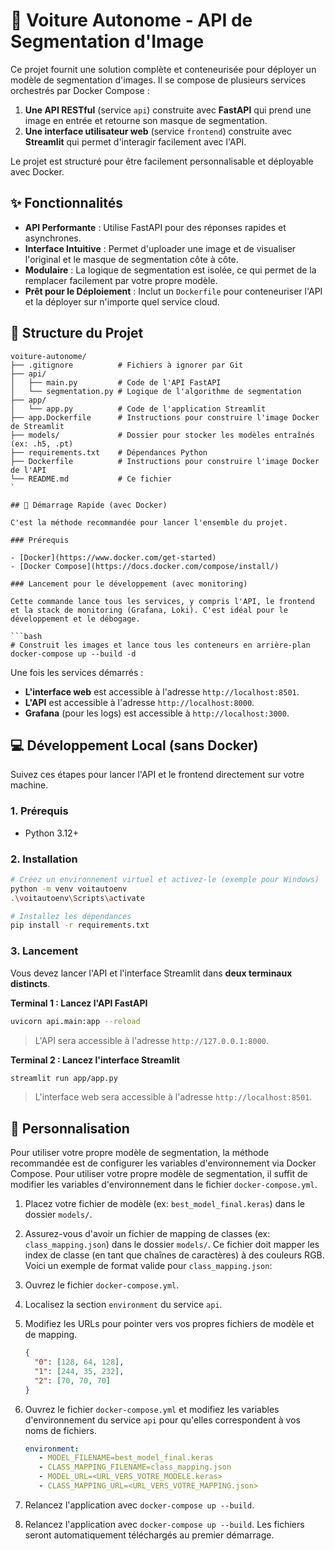 # 🚗 Voiture Autonome - API de Segmentation d'Image

Ce projet fournit une solution complète et conteneurisée pour déployer un modèle de segmentation d'images. Il se compose de plusieurs services orchestrés par Docker Compose :

1. **Une API RESTful** (service `api`) construite avec **FastAPI** qui prend une image en entrée et retourne son masque de segmentation.
2. **Une interface utilisateur web** (service `frontend`) construite avec **Streamlit** qui permet d'interagir facilement avec l'API.

Le projet est structuré pour être facilement personnalisable et déployable avec Docker.

## ✨ Fonctionnalités

- **API Performante** : Utilise FastAPI pour des réponses rapides et asynchrones.
- **Interface Intuitive** : Permet d'uploader une image et de visualiser l'original et le masque de segmentation côte à côte.
- **Modulaire** : La logique de segmentation est isolée, ce qui permet de la remplacer facilement par votre propre modèle.
- **Prêt pour le Déploiement** : Inclut un `Dockerfile` pour conteneuriser l'API et la déployer sur n'importe quel service cloud.

## 📂 Structure du Projet

```
voiture-autonome/
├── .gitignore          # Fichiers à ignorer par Git
├── api/
│   ├── main.py         # Code de l'API FastAPI
│   └── segmentation.py # Logique de l'algorithme de segmentation
├── app/
│   └── app.py          # Code de l'application Streamlit
├── app.Dockerfile      # Instructions pour construire l'image Docker de Streamlit
├── models/             # Dossier pour stocker les modèles entraînés (ex: .h5, .pt)
├── requirements.txt    # Dépendances Python
├── Dockerfile          # Instructions pour construire l'image Docker de l'API
└── README.md           # Ce fichier
`

## 🚀 Démarrage Rapide (avec Docker)

C'est la méthode recommandée pour lancer l'ensemble du projet.

### Prérequis

- [Docker](https://www.docker.com/get-started)
- [Docker Compose](https://docs.docker.com/compose/install/)

### Lancement pour le développement (avec monitoring)

Cette commande lance tous les services, y compris l'API, le frontend et la stack de monitoring (Grafana, Loki). C'est idéal pour le développement et le débogage.

```bash
# Construit les images et lance tous les conteneurs en arrière-plan
docker-compose up --build -d
```

Une fois les services démarrés :

- **L'interface web** est accessible à l'adresse `http://localhost:8501`.
- **L'API** est accessible à l'adresse `http://localhost:8000`.
- **Grafana** (pour les logs) est accessible à `http://localhost:3000`.

## 💻 Développement Local (sans Docker)

Suivez ces étapes pour lancer l'API et le frontend directement sur votre machine.

### 1. Prérequis

- Python 3.12+

### 2. Installation

```bash
# Créez un environnement virtuel et activez-le (exemple pour Windows)
python -m venv voitautoenv
.\voitautoenv\Scripts\activate

# Installez les dépendances
pip install -r requirements.txt
```

### 3. Lancement

Vous devez lancer l'API et l'interface Streamlit dans **deux terminaux distincts**.

**Terminal 1 : Lancez l'API FastAPI**

```bash
uvicorn api.main:app --reload
```

> L'API sera accessible à l'adresse `http://127.0.0.1:8000`.

**Terminal 2 : Lancez l'interface Streamlit**

```bash
streamlit run app/app.py
```

> L'interface web sera accessible à l'adresse `http://localhost:8501`.

## 🔧 Personnalisation

Pour utiliser votre propre modèle de segmentation, la méthode recommandée est de configurer les variables d'environnement via Docker Compose.
Pour utiliser votre propre modèle de segmentation, il suffit de modifier les variables d'environnement dans le fichier `docker-compose.yml`.

1. Placez votre fichier de modèle (ex: `best_model_final.keras`) dans le dossier `models/`.
2. Assurez-vous d'avoir un fichier de mapping de classes (ex: `class_mapping.json`) dans le dossier `models/`. Ce fichier doit mapper les index de classe (en tant que chaînes de caractères) à des couleurs RGB.
   Voici un exemple de format valide pour `class_mapping.json`:
1. Ouvrez le fichier `docker-compose.yml`.
2. Localisez la section `environment` du service `api`.
3. Modifiez les URLs pour pointer vers vos propres fichiers de modèle et de mapping.

   ```json
   {
     "0": [128, 64, 128],
     "1": [244, 35, 232],
     "2": [70, 70, 70]
   }
   ```

3. Ouvrez le fichier `docker-compose.yml` et modifiez les variables d'environnement du service `api` pour qu'elles correspondent à vos noms de fichiers.

   ```yaml
   environment:
      - MODEL_FILENAME=best_model_final.keras
      - CLASS_MAPPING_FILENAME=class_mapping.json
      - MODEL_URL=<URL_VERS_VOTRE_MODELE.keras>
      - CLASS_MAPPING_URL=<URL_VERS_VOTRE_MAPPING.json>
   ```

4. Relancez l'application avec `docker-compose up --build`.
4. Relancez l'application avec `docker-compose up --build`. Les fichiers seront automatiquement téléchargés au premier démarrage.
